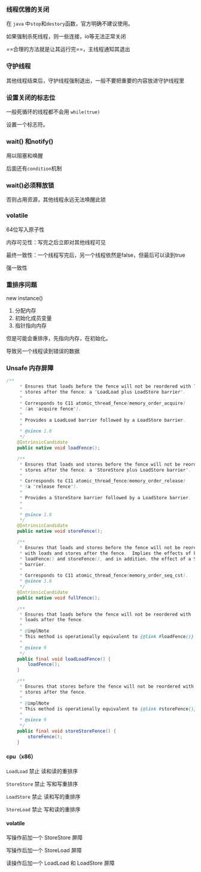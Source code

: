 ### 线程优雅的关闭

在 `java` 中`stop`和`destory`函数，官方明确不建议使用。

如果强制杀死线程，则一些连接，io等无法正常关闭

==合理的方法就是让其运行完==，主线程通知其退出

### 守护线程

其他线程结束后，守护线程强制退出，一般不要把重要的内容放进守护线程里

### 设置关闭的标志位

一般死循环的线程都不会用 `while(true)`

设置一个标志符。

### wait() 和notify()

用以阻塞和唤醒

后面还有`condition`机制

### wait()必须释放锁

否则占用资源，其他线程永远无法唤醒此锁

### volatile

64位写入原子性

内存可见性：写完之后立即对其他线程可见

最终一致性：一个线程写完后，另一个线程依然是false，但最后可以读到true

强一致性

### 重排序问题

new instance()

1. 分配内存
2. 初始化成员变量
3. 指针指向内存

但是可能会重排序，先指向内存，在初始化。

导致另一个线程读到错误的数据

### Unsafe 内存屏障

```java
/**
     * Ensures that loads before the fence will not be reordered with loads and
     * stores after the fence; a "LoadLoad plus LoadStore barrier".
     *
     * Corresponds to C11 atomic_thread_fence(memory_order_acquire)
     * (an "acquire fence").
     *
     * Provides a LoadLoad barrier followed by a LoadStore barrier.
     *
     * @since 1.8
     */
    @IntrinsicCandidate
    public native void loadFence();

    /**
     * Ensures that loads and stores before the fence will not be reordered with
     * stores after the fence; a "StoreStore plus LoadStore barrier".
     *
     * Corresponds to C11 atomic_thread_fence(memory_order_release)
     * (a "release fence").
     *
     * Provides a StoreStore barrier followed by a LoadStore barrier.
     *
     *
     * @since 1.8
     */
    @IntrinsicCandidate
    public native void storeFence();

    /**
     * Ensures that loads and stores before the fence will not be reordered
     * with loads and stores after the fence.  Implies the effects of both
     * loadFence() and storeFence(), and in addition, the effect of a StoreLoad
     * barrier.
     *
     * Corresponds to C11 atomic_thread_fence(memory_order_seq_cst).
     * @since 1.8
     */
    @IntrinsicCandidate
    public native void fullFence();

    /**
     * Ensures that loads before the fence will not be reordered with
     * loads after the fence.
     *
     * @implNote
     * This method is operationally equivalent to {@link #loadFence()}.
     *
     * @since 9
     */
    public final void loadLoadFence() {
        loadFence();
    }

    /**
     * Ensures that stores before the fence will not be reordered with
     * stores after the fence.
     *
     * @implNote
     * This method is operationally equivalent to {@link #storeFence()}.
     *
     * @since 9
     */
    public final void storeStoreFence() {
        storeFence();
    }
```



#### cpu（x86）

`LoadLoad` 禁止 读和读的重排序

`StoreStore` 禁止 写和写重排序

`LoadStore` 禁止 读和写的重排序

`StoreLoad` 禁止 写和读的重排序

#### volatile

写操作前加一个 StoreStore 屏障

写操作后加一个 StoreLoad 屏障

读操作后加一个 LoadLoad 和 LoadStore 屏障

